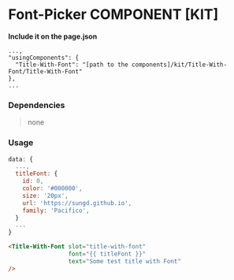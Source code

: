 # Font-Picker COMPONENT [KIT]

**Include it on the page.json**
```
...,
"usingComponents": {
  "Title-With-Font": "[path to the components]/kit/Title-With-Font/Title-With-Font"
},
...
```
### Dependencies
> none

### Usage
```js
data: {
  ...,
  titleFont: {
    id: 0,
    color: '#000000',
    size: '20px',
    url: 'https://sungd.github.io',
    family: 'Pacifico',
  }
  ...
}

```

```html
<Title-With-Font slot="title-with-font"
                 font="{{ titleFont }}"
                 text="Some test title with Font"
/>
```

